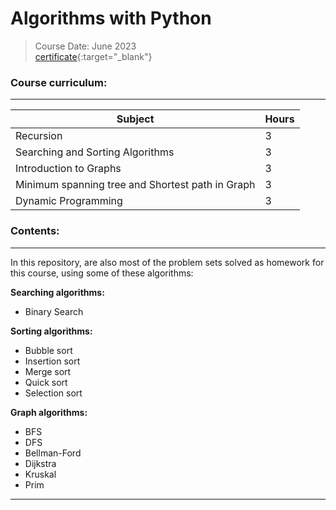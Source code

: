 # Algorithms with Python
> Course Date: June 2023  
> [certificate](https://softuni.bg/certificates/details/181215/e51ab860){:target="_blank"} 

### Course curriculum:
---
| **Subject** | **Hours** |
| --- | --- |
| Recursion | 3 |
| Searching and Sorting Algorithms | 3 |
| Introduction to Graphs | 3 |
| Minimum spanning tree and Shortest path in Graph | 3 |
| Dynamic Programming | 3 |

### Contents:
---
In this repository, are also most of the problem sets solved as homework for 
this course, using some of these algorithms:

**Searching algorithms:**  
- Binary Search  

**Sorting algorithms:**
- Bubble sort
- Insertion sort
- Merge sort
- Quick sort
- Selection sort

**Graph algorithms:**
- BFS
- DFS
- Bellman-Ford
- Dijkstra
- Kruskal
- Prim
---

